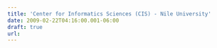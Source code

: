 ```yaml
---
title: 'Center for Informatics Sciences (CIS) - Nile University'
date: 2009-02-22T04:16:00.001-06:00
draft: true
url: 
---
```


